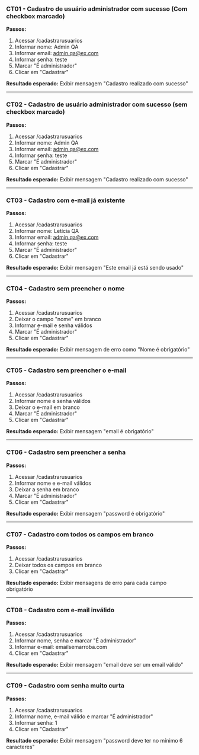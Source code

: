 
### CT01 - Cadastro de usuário administrador com sucesso (Com checkbox marcado)
**Passos:**
1. Acessar /cadastrarusuarios
2. Informar nome: Admin QA
3. Informar email: admin.qa@ex.com
4. Informar senha: teste
5. Marcar "É administrador"
6. Clicar em "Cadastrar"

**Resultado esperado:** Exibir mensagem "Cadastro realizado com sucesso"

---

### CT02 - Cadastro de usuário administrador com sucesso (sem checkbox marcado)
**Passos:**
1. Acessar /cadastrarusuarios
2. Informar nome: Admin QA
3. Informar email: admin.qa@ex.com
4. Informar senha: teste
5. Marcar "É administrador"
6. Clicar em "Cadastrar"

**Resultado esperado:** Exibir mensagem "Cadastro realizado com sucesso"

---

### CT03 - Cadastro com e-mail já existente
**Passos:**
1. Acessar /cadastrarusuarios
2. Informar nome: Letícia QA
3. Informar email: admin.qa@ex.com
4. Informar senha: teste
5. Marcar "É administrador"
6. Clicar em "Cadastrar"

**Resultado esperado:** Exibir mensagem "Este email já está sendo usado"

---

### CT04 - Cadastro sem preencher o nome
**Passos:**
1. Acessar /cadastrarusuarios
2. Deixar o campo "nome" em branco
3. Informar e-mail e senha válidos
4. Marcar "É administrador"
5. Clicar em "Cadastrar"

**Resultado esperado:** Exibir mensagem de erro como "Nome é obrigatório"

---

### CT05 - Cadastro sem preencher o e-mail
**Passos:**
1. Acessar /cadastrarusuarios
2. Informar nome e senha válidos
3. Deixar o e-mail em branco
4. Marcar "É administrador"
5. Clicar em "Cadastrar"

**Resultado esperado:** Exibir mensagem "email é obrigatório"

---

### CT06 - Cadastro sem preencher a senha
**Passos:**
1. Acessar /cadastrarusuarios
2. Informar nome e e-mail válidos
3. Deixar a senha em branco
4. Marcar "É administrador"
5. Clicar em "Cadastrar"

**Resultado esperado:** Exibir mensagem "password é obrigatório"

---

### CT07 - Cadastro com todos os campos em branco
**Passos:**
1. Acessar /cadastrarusuarios
2. Deixar todos os campos em branco
3. Clicar em "Cadastrar"

**Resultado esperado:** Exibir mensagens de erro para cada campo obrigatório

---

### CT08 - Cadastro com e-mail inválido
**Passos:**
1. Acessar /cadastrarusuarios
2. Informar nome, senha e marcar "É administrador"
3. Informar e-mail: emailsemarroba.com
4. Clicar em "Cadastrar"

**Resultado esperado:** Exibir mensagem "email deve ser um email válido"

---

### CT09 - Cadastro com senha muito curta
**Passos:**
1. Acessar /cadastrarusuarios
2. Informar nome, e-mail válido e marcar "É administrador"
3. Informar senha: 1
4. Clicar em "Cadastrar"

**Resultado esperado:** Exibir mensagem "password deve ter no mínimo 6 caracteres"
